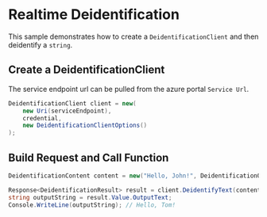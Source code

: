 # Realtime Deidentification

This sample demonstrates how to create a `DeidentificationClient` and then deidentify a `string`.

## Create a DeidentificationClient

The service endpoint url can be pulled from the azure portal `Service Url`.

```C# Snippet:AzHealthDeidSample1_HelloWorld
DeidentificationClient client = new(
    new Uri(serviceEndpoint),
    credential,
    new DeidentificationClientOptions()
);
```

## Build Request and Call Function

```C# Snippet:AzHealthDeidSample1_CreateRequest
DeidentificationContent content = new("Hello, John!", DeidentificationOperationType.Surrogate, null, null);

Response<DeidentificationResult> result = client.DeidentifyText(content);
string outputString = result.Value.OutputText;
Console.WriteLine(outputString); // Hello, Tom!
```
